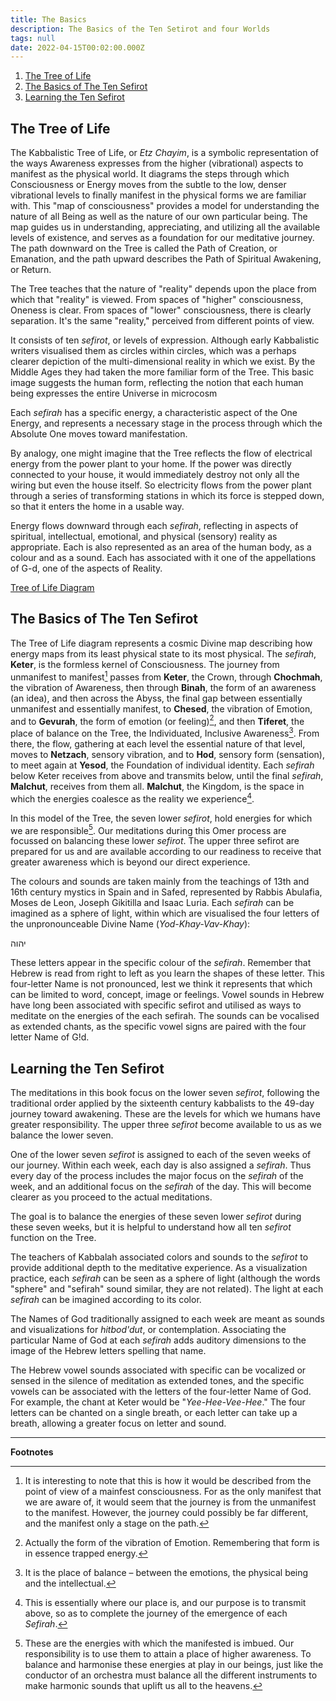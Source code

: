 ```yaml
---
title: The Basics
description: The Basics of the Ten Setirot and four Worlds
tags: null
date: 2022-04-15T00:02:00.000Z
---
```


1. [The Tree of Life](#the-tree-of-life)
2. [The Basics of The Ten Sefirot](#the-basics-of-the-ten-sefirot)
3. [Learning the Ten Sefirot](#learning-the-ten-sefirot)

## The Tree of Life

The Kabbalistic Tree of Life, or _Etz Chayim_, is a symbolic representation of the ways Awareness expresses from the higher (vibrational) aspects to manifest as the physical world. It diagrams the steps through which Consciousness or Energy moves from the subtle to the low, denser vibrational levels to finally manifest in the physical forms we are familiar with. This "map of consciousness" provides a model for understanding the nature of all Being as well as the nature of our
own particular being. The map guides us in understanding, appreciating, and utilizing all the available levels of existence, and serves as a foundation for our meditative journey. The path downward on the
Tree is called the Path of Creation, or Emanation, and the path upward describes the Path of Spiritual Awakening, or Return.

The Tree teaches that the nature of "reality" depends upon the place from which that "reality" is viewed. From spaces of "higher" consciousness, Oneness is clear. From spaces of "lower" consciousness, there is clearly separation. It's the same "reality," perceived from different points of view.

It consists of ten _sefirot_, or levels of expression. Although early Kabbalistic writers visualised them as circles within circles, which was a perhaps clearer depiction of the multi-dimensional reality in which we exist. By the Middle Ages they had taken the more familiar form of the Tree. This basic image suggests the human form, reflecting the notion that each human being expresses the entire Universe in microcosm

Each _sefirah_ has a specific energy, a characteristic aspect of the One Energy, and represents a necessary stage in the process through which the Absolute One moves toward manifestation.

By analogy, one might imagine that the Tree reflects the flow of electrical energy from the power plant to your home. If the power was directly connected to your house, it would immediately destroy not only all the wiring but even the house itself. So electricity flows from the power plant through a series of transforming stations in which its force is stepped down, so that it enters the home in a usable way.

Energy flows downward through each _sefirah_, reflecting in aspects of spiritual, intellectual, emotional, and physical (sensory) reality as appropriate. Each is also represented as an area of the human body, as a colour and as a sound. Each has associated with it one of the appellations of G-d, one of the aspects of Reality.

[Tree of Life Diagram]()

## The Basics of The Ten Sefirot

The Tree of Life diagram represents a cosmic Divine map describing how energy maps from its least physical state to its most physical. The _sefirah_, **Keter**, is the formless kernel of Consciousness. The journey from unmanifest to manifest[^1] passes from **Keter**, the Crown, through **Chochmah**, the vibration of Awareness, then through **Binah**, the form of an awareness (an idea), and then across the Abyss, the final gap between essentially unmanifest and essentially manifest, to **Chesed**, the vibration of Emotion, and to **Gevurah**, the form of emotion (or feeling)[^2], and then **Tiferet**, the place of balance on the Tree, the Individuated, Inclusive Awareness[^3]. From there, the flow, gathering at each level the essential nature of that level, moves to **Netzach**, sensory vibration, and to **Hod**, sensory form (sensation), to meet again at **Yesod**, the Foundation of individual identity. Each _sefirah_ below Keter receives from above and transmits below, until the final _sefirah_, **Malchut**, receives from them all. **Malchut**, the Kingdom, is the space in which the energies coalesce as the reality we experience[^4].

In this model of the Tree, the seven lower _sefirot_, hold energies for which we are responsible[^5]. Our meditations during this Omer process are focussed on balancing these lower _sefirot_. The upper three sefirot are prepared for us and are available according to our readiness to receive that greater awareness which is beyond our direct experience.

The colours and sounds are taken mainly from the teachings of 13th and 16th century mystics in Spain and in Safed, represented by Rabbis Abulafia, Moses de Leon, Joseph Gikitilla and Isaac Luria. Each _sefirah_ can be imagined as a sphere of light, within which are visualised the four letters of the unpronounceable Divine Name (_Yod-Khay-Vav-Khay_):

יהוה

These letters appear in the specific colour of the _sefirah_. Remember that Hebrew is read from right to left as you learn the shapes of these letter. This four-letter Name is not pronounced, lest we think it represents that which can be limited to word, concept, image or feelings.
Vowel sounds in Hebrew have long been associated with specific sefirot and utilised as ways to meditate on the energies of the each sefirah. The sounds can be vocalised as extended chants, as the specific vowel signs are paired with the four letter Name of G!d.

## Learning the Ten Sefirot

The meditations in this book focus on the lower seven _sefirot_,
following the traditional order applied by the sixteenth century
kabbalists to the 49-day journey toward awakening. These are the levels for which we humans have greater responsibility. The upper three _sefirot_ become available to us as we balance the lower seven.

One of the lower seven _sefirot_ is assigned to each of the seven
weeks of our journey. Within each week, each day is also assigned a _sefirah_. Thus every day of the process includes the major focus on the _sefirah_ of the week, and an additional focus on the _sefirah_ of the day. This will become clearer as you proceed to the actual meditations.

The goal is to balance the energies of these seven lower _sefirot_ during these seven weeks, but it is helpful to understand how all ten _sefirot_ function on the Tree.

The teachers of Kabbalah associated colors and sounds to the _sefirot_ to provide additional depth to the meditative experience. As a visualization practice, each _sefirah_ can be seen as a sphere of light (although the words "sphere" and "sefirah" sound similar, they are not related). The light at each _sefirah_ can be imagined according to its color.

The Names of God traditionally assigned to each week are meant as sounds and visualizations for _hitbod'dut_, or contemplation. Associating the particular Name of God at each _sefirah_ adds auditory dimensions to the image of the Hebrew letters spelling that name.

The Hebrew vowel sounds associated with specific can be vocalized or sensed in the silence of meditation as extended tones, and the specific vowels can be associated with the letters of the four-letter Name of God. For example, the chant at Keter would be "_Yee-Hee-Vee-Hee_." The four letters can be chanted on a single breath, or each letter can take up a breath, allowing a greater focus on letter and sound.

---

**Footnotes**

[^1]: It is interesting to note that this is how it would be described from the point of view of a mainfest consciousness. For as the only manifest that we are aware of, it would seem that the journey is from the unmanifest to the manifest. However, the journey could possibly be far different, and the manifest only a stage on the path.
[^2]: Actually the form of the vibration of Emotion. Remembering that form is in essence trapped energy.
[^3]: It is the place of balance – between the emotions, the physical being and the intellectual.
[^4]: This is essentially where our place is, and our purpose is to transmit above, so as to complete the journey of the emergence of each _Sefirah_.
[^5]: These are the energies with which the manifested is imbued. Our responsibility is to use them to attain a place of higher awareness. To balance and harmonise these energies at play in our beings, just like the conductor of an orchestra must balance all the different instruments to make harmonic sounds that uplift us all to the heavens.
